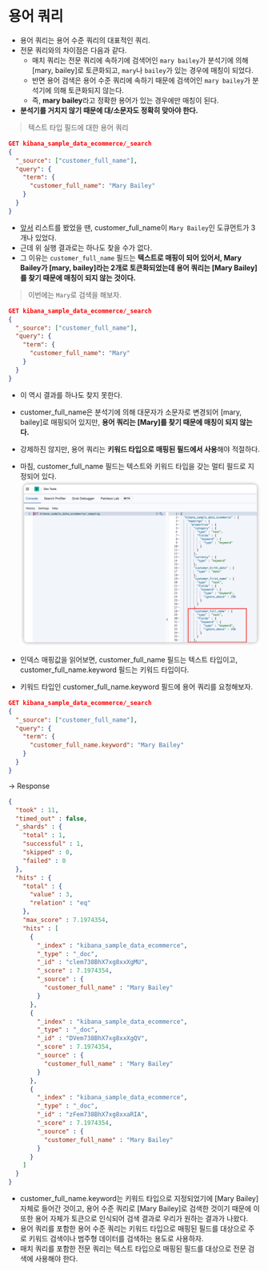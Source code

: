 # 용어 쿼리

- 용어 쿼리는 용어 수준 쿼리의 대표적인 쿼리.
- 전문 쿼리와의 차이점은 다음과 같다.
  - 매치 쿼리는 전문 쿼리에 속하기에 검색어인 `mary bailey`가 분석기에 의해 [mary, bailey]로 토큰화되고, `mary`나 `bailey`가 있는 경우에 매칭이 되었다.
  - 반면 용어 검색은 용어 수준 쿼리에 속하기 때문에 검색어인 `mary bailey`가 분석기에 의해 토큰화되지 않는다.
  - 즉, **mary bailey**라고 정확한 용어가 있는 경우에만 매칭이 된다.
- **분석기를 거치지 않기 때문에 대/소문자도 정확히 맞아야 한다.**

> 텍스트 타입 필드에 대한 용어 쿼리

```json
GET kibana_sample_data_ecommerce/_search
{
  "_source": ["customer_full_name"],
  "query": {
    "term": {
      "customer_full_name": "Mary Bailey"
    }
  }
}
```
- [앞서](매치%20쿼리.md) 리스트를 봤었을 땐, customer_full_name이 `Mary Bailey`인 도큐먼트가 3개나 있었다.
- 근데 위 실행 결과로는 하나도 찾을 수가 없다.
- 그 이유는 `customer_full_name` 필드는 **텍스트로 매핑이 되어 있어서, Mary Bailey가 [mary, bailey]라는 2개로 토큰화되었는데 용어 쿼리는 [Mary Bailey]를 찾기 때문에 매칭이 되지 않는 것이다.**

> 이번에는 `Mary`로 검색을 해보자.

```json
GET kibana_sample_data_ecommerce/_search
{
  "_source": ["customer_full_name"],
  "query": {
    "term": {
      "customer_full_name": "Mary"
    }
  }
}
```
- 이 역시 결과를 하나도 찾지 못한다.
- customer_full_name은 분석기에 의해 대문자가 소문자로 변경되어 [mary, bailey]로 매핑되어 있지만, **용어 쿼리는 [Mary]를 찾기 때문에 매칭이 되지 않는다.**
- 강제하진 않지만, 용어 쿼리는 **키워드 타입으로 매핑된 필드에서 사용**해야 적절하다.
- 마침, customer_full_name 필드는 텍스트와 키워드 타입을 갖는 멀티 필드로 지정되어 있다.
![](/images/2022-04-10-03-21-27.png)

- 인덱스 매핑값을 읽어보면, customer_full_name 필드는 텍스트 타입이고, customer_full_name.keyword 필드는 키워드 타입이다.
- 키워드 타입인 customer_full_name.keyword 필드에 용어 쿼리를 요청해보자.

```json
GET kibana_sample_data_ecommerce/_search
{
  "_source": ["customer_full_name"],
  "query": {
    "term": {
      "customer_full_name.keyword": "Mary Bailey"
    }
  }
}
```
-> Response
```json
{
  "took" : 11,
  "timed_out" : false,
  "_shards" : {
    "total" : 1,
    "successful" : 1,
    "skipped" : 0,
    "failed" : 0
  },
  "hits" : {
    "total" : {
      "value" : 3,
      "relation" : "eq"
    },
    "max_score" : 7.1974354,
    "hits" : [
      {
        "_index" : "kibana_sample_data_ecommerce",
        "_type" : "_doc",
        "_id" : "clem738BhX7xg8xxXgMU",
        "_score" : 7.1974354,
        "_source" : {
          "customer_full_name" : "Mary Bailey"
        }
      },
      {
        "_index" : "kibana_sample_data_ecommerce",
        "_type" : "_doc",
        "_id" : "DVem738BhX7xg8xxXgQV",
        "_score" : 7.1974354,
        "_source" : {
          "customer_full_name" : "Mary Bailey"
        }
      },
      {
        "_index" : "kibana_sample_data_ecommerce",
        "_type" : "_doc",
        "_id" : "zFem738BhX7xg8xxaRIA",
        "_score" : 7.1974354,
        "_source" : {
          "customer_full_name" : "Mary Bailey"
        }
      }
    ]
  }
}
```

- customer_full_name.keyword는 키워드 타입으로 지정되었기에 [Mary Bailey] 자체로 들어간 것이고, 용어 수준 쿼리로 [Mary Bailey]로 검색한 것이기 때문에 이 또한 용어 자체가 토큰으로 인식되어 검색 결과로 우리가 원하는 결과가 나왔다.
- 용어 쿼리를 포함한 용어 수준 쿼리는 키워드 타입으로 매핑된 필드를 대상으로 주로 키워드 검색이나 범주형 데이터를 검색하는 용도로 사용하자.
- 매치 쿼리를 포함한 전문 쿼리는 텍스트 타입으로 매핑된 필드를 대상으로 전문 검색에 사용해야 한다.
